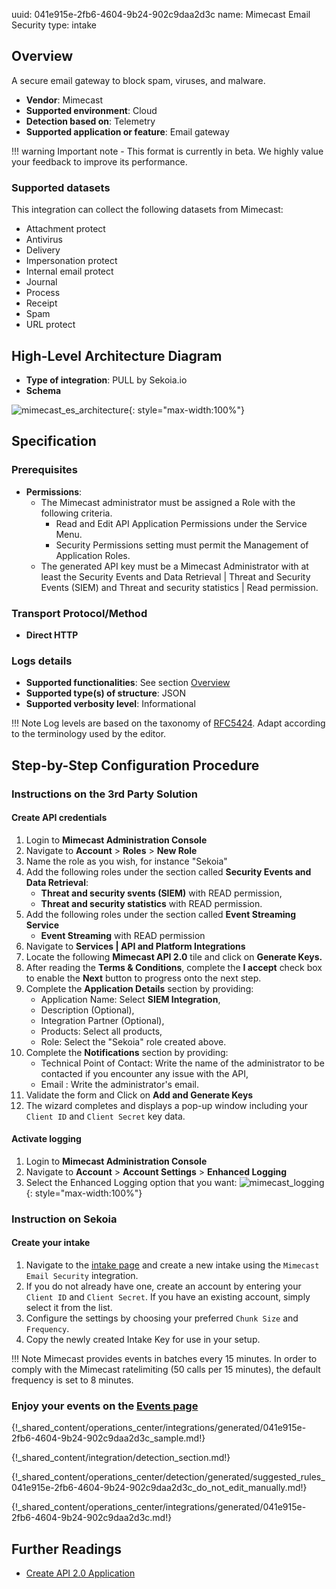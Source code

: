 uuid: 041e915e-2fb6-4604-9b24-902c9daa2d3c
name: Mimecast Email Security
type: intake

## Overview
A secure email gateway to block spam, viruses, and malware.

- **Vendor**: Mimecast
- **Supported environment**: Cloud
- **Detection based on**: Telemetry
- **Supported application or feature**: Email gateway


!!! warning
    Important note - This format is currently in beta. We highly value your feedback to improve its performance.

### Supported datasets

This integration can collect the following datasets from Mimecast:

- Attachment protect
- Antivirus
- Delivery
- Impersonation protect
- Internal email protect
- Journal
- Process
- Receipt
- Spam
- URL protect

## High-Level Architecture Diagram

- **Type of integration**: PULL by Sekoia.io
- **Schema**

![mimecast_es_architecture](/assets/integration/mimecast_es_architecture.png){: style="max-width:100%"}

## Specification

### Prerequisites

- **Permissions**:
    - The Mimecast administrator must be assigned a Role with the following criteria.
        - Read and Edit API Application Permissions under the Service Menu.
        - Security Permissions setting must permit the Management of Application Roles.
    - The generated API key must be a Mimecast Administrator with at least the Security Events and Data Retrieval | Threat and Security Events (SIEM) and Threat and security statistics | Read permission.

### Transport Protocol/Method

- **Direct HTTP**

### Logs details

- **Supported functionalities**: See section [Overview](#overview)
- **Supported type(s) of structure**: JSON
- **Supported verbosity level**: Informational

!!! Note
    Log levels are based on the taxonomy of [RFC5424](https://datatracker.ietf.org/doc/html/rfc5424). Adapt according to the terminology used by the editor.

## Step-by-Step Configuration Procedure

### Instructions on the 3rd Party Solution

#### Create API credentials

1. Login to **Mimecast Administration Console**
2. Navigate to **Account** > **Roles** > **New Role**
3. Name the role as you wish, for instance "Sekoia"
4. Add the following roles under the section called **Security Events and Data Retrieval**:
    - **Threat and security svents (SIEM)** with READ permission,
    - **Threat and security statistics** with READ permission.
5. Add the following roles under the section called **Event Streaming Service**
    - **Event Streaming** with READ permission
6. Navigate to **Services | API and Platform Integrations**
7. Locate the following **Mimecast API 2.0** tile and click on **Generate Keys.**
8. After reading the **Terms & Conditions**, complete the **I accept** check box to enable the **Next** button to progress onto the next step.
9. Complete the **Application Details** section by providing:
    - Application Name: Select **SIEM Integration**,
    - Description (Optional),
    - Integration Partner (Optional),
    - Products: Select all products,
    - Role: Select the "Sekoia" role created above.
10. Complete the **Notifications** section by providing:
    - Technical Point of Contact: Write the name of the administrator to be contacted if you encounter any issue with the API,
    - Email : Write the administrator's email.
11. Validate the form and Click on **Add and Generate Keys**
12. The wizard completes and displays a pop-up window including your `Client ID` and `Client Secret` key data.

#### Activate logging

1. Login to **Mimecast Administration Console**
2. Navigate to **Account** > **Account Settings** > **Enhanced Logging**
3. Select the Enhanced Logging option that you want:
![mimecast_logging](/assets/integration/mimecast_logging.png){: style="max-width:100%"}

### Instruction on Sekoia
#### Create your intake

1. Navigate to the [intake page](https://app.sekoia.io/operations/intakes) and create a new intake using the `Mimecast Email Security` integration.  
2. If you do not already have one, create an account by entering your `Client ID` and `Client Secret`. If you have an existing account, simply select it from the list.  
3. Configure the settings by choosing your preferred `Chunk Size` and `Frequency`.  
4. Copy the newly created Intake Key for use in your setup.  

!!! Note
    Mimecast provides events in batches every 15 minutes. In order to comply with the Mimecast ratelimiting (50 calls per 15 minutes), the default frequency is set to 8 minutes.


### Enjoy your events on the [Events page](https://app.sekoia.io/operations/events)

{!_shared_content/operations_center/integrations/generated/041e915e-2fb6-4604-9b24-902c9daa2d3c_sample.md!}

{!_shared_content/integration/detection_section.md!}

{!_shared_content/operations_center/detection/generated/suggested_rules_041e915e-2fb6-4604-9b24-902c9daa2d3c_do_not_edit_manually.md!}

{!_shared_content/operations_center/integrations/generated/041e915e-2fb6-4604-9b24-902c9daa2d3c.md!}

## Further Readings
- [Create API 2.0 Application](https://community.mimecast.com/s/article/api-integrations-managing-api-2-0-for-cloud-gateway)
